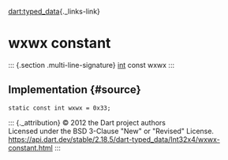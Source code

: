 [dart:typed\_data](../../dart-typed_data/dart-typed_data-library){._links-link}

wxwx constant
=============

::: {.section .multi-line-signature}
[int](../../dart-core/int-class) const wxwx
:::

Implementation {#source}
--------------

``` {.language-dart data-language="dart"}
static const int wxwx = 0x33;
```

::: {._attribution}
© 2012 the Dart project authors\
Licensed under the BSD 3-Clause \"New\" or \"Revised\" License.\
<https://api.dart.dev/stable/2.18.5/dart-typed_data/Int32x4/wxwx-constant.html>
:::
